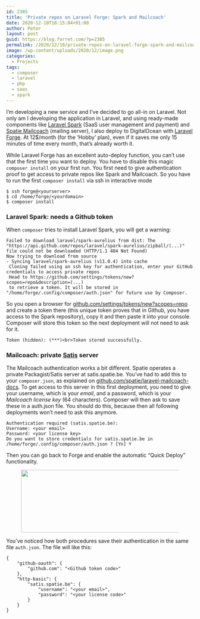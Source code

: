 ```yaml
---
id: 2385
title: 'Private repos on Laravel Forge: Spark and Mailcoach'
date: 2020-12-10T16:15:04+01:00
author: Peter
layout: post
guid: https://blog.forret.com/?p=2385
permalink: /2020/12/10/private-repos-on-laravel-forge-spark-and-mailcoach/
image: /wp-content/uploads/2020/12/image.png
categories:
  - Projects
tags:
  - composer
  - laravel
  - php
  - saas
  - spark
---
```

I&#8217;m developing a new service and I&#8217;ve decided to go all-in on Laravel. Not only am I developing the application in Laravel, and using ready-made components like [Laravel Spark](https://spark.laravel.com/) (SaaS user management and payment) and [Spatie Mailcoach](https://mailcoach.app/) (mailing server), I also deploy to DigitalOcean with [Laravel Forge](https://forge.laravel.com/). At 12$/month (for the &#8216;Hobby&#8217; plan), even if it saves me only 15 minutes of time every month, that&#8217;s already worth it.

While Laravel Forge has an excellent auto-deploy function, you can&#8217;t use that the first time you want to deploy. You have to disable this magic `composer install` on your first run. You first need to give authentication proof to get access to private repos like Spark and Mailcoach. So you have to run the first `composer install` via ssh in interactive mode

<pre class="wp-block-code"><code>$ ssh forge@&lt;yourserver&gt;
$ cd /home/forge/&lt;yourdomain&gt;
$ composer install</code></pre>

### Laravel Spark: needs a Github token

When `composer` tries to install Laravel Spark, you will get a warning:

<pre class="wp-block-code"><code>Failed to download laravel/spark-aurelius from dist: The "https://api.github.com/repos/laravel/spark-aurelius/zipball/(...)" file could not be downloaded (HTTP/1.1 404 Not Found)
Now trying to download from source
- Syncing laravel/spark-aurelius (v11.0.4) into cache
 Cloning failed using an ssh key for authentication, enter your GitHub credentials to access private repos
 Head to https://github.com/settings/tokens/new?scopes=repo&description=(...)
 to retrieve a token. It will be stored in "/home/forge/.config/composer/auth.json" for future use by Composer.</code></pre>

So you open a browser for [github.com/settings/tokens/new?scopes=repo](https://github.com/settings/tokens/new?scopes=repo) and create a token there (this unique token proves that in Github, you have access to the Spark repository), copy it and then paste it into your console. Composer will store this token so the next deployment will not need to ask for it.

<pre class="wp-block-code"><code>Token (hidden):&nbsp;(***)&lt;br>Token stored successfully.</code></pre>

### Mailcoach: private [Satis](https://github.com/composer/satis) server 

The Mailcoach authentication works a bit different. Spatie operates a private Packagist/Satis server at satis.spatie.be. You&#8217;ve had to add this to your `composer.json`, as explained on [github.com/spatie/laravel-mailcoach-docs](https://github.com/spatie/laravel-mailcoach-docs/blob/master/docs/package/general/installation-and-setup.md). To get access to this server in this first deployment, you need to give your username, which is your _email_, and a password, which is your _Mailcoach license key_ (64 characters). Composer will then ask to save these in a auth.json file. You should do this, because then all following deployments won&#8217;t need to ask this anymore.

<pre class="wp-block-code"><code>Authentication required (satis.spatie.be):
Username: &lt;your email&gt;
Password: &lt;your license key&gt;
Do you want to store credentials for satis.spatie.be in /home/forge/.config/composer/auth.json ? &#91;Yn] Y</code></pre>

Then you can go back to Forge and enable the automatic &#8220;Quick Deploy&#8221; functionality.<figure class="wp-block-image size-large">

[<img loading="lazy" width="512" height="168" src="https://blog.forret.com/wp-content/uploads/2020/12/image.png" alt="" class="wp-image-2389" srcset="https://blog.forret.com/wp-content/uploads/2020/12/image.png 512w, https://blog.forret.com/wp-content/uploads/2020/12/image-300x98.png 300w" sizes="(max-width: 512px) 100vw, 512px" />](https://blog.forret.com/wp-content/uploads/2020/12/image.png)</figure> 

You&#8217;ve noticed how both procedures save their authentication in the same file `auth.json`. The file will like this:

<pre class="wp-block-code"><code>{
    "github-oauth": {
        "github.com": "&lt;Github token code>"
    },
    "http-basic": {
        "satis.spatie.be": {
            "username": "&lt;your email>",
            "password": "&lt;your license code>"
        }
    }
}</code></pre>
